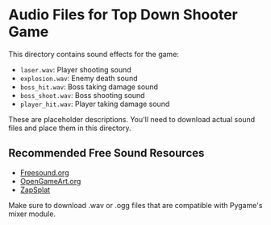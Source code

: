 # Audio Files for Top Down Shooter Game

This directory contains sound effects for the game:

- `laser.wav`: Player shooting sound
- `explosion.wav`: Enemy death sound
- `boss_hit.wav`: Boss taking damage sound
- `boss_shoot.wav`: Boss shooting sound
- `player_hit.wav`: Player taking damage sound

These are placeholder descriptions. You'll need to download actual sound files and place them in this directory.

## Recommended Free Sound Resources

- [Freesound.org](https://freesound.org/)
- [OpenGameArt.org](https://opengameart.org/)
- [ZapSplat](https://www.zapsplat.com/)

Make sure to download .wav or .ogg files that are compatible with Pygame's mixer module.
